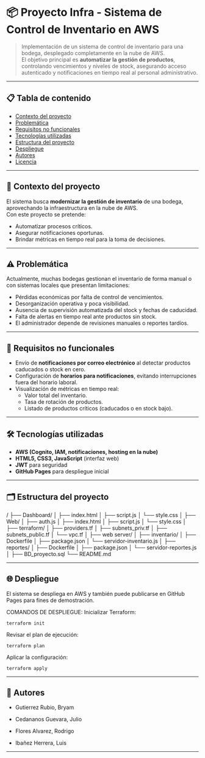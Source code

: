 # 📦 Proyecto Infra - Sistema de Control de Inventario en AWS

> Implementación de un sistema de control de inventario para una bodega, desplegado completamente en la nube de AWS.  
> El objetivo principal es **automatizar la gestión de productos**, controlando vencimientos y niveles de stock, asegurando acceso autenticado y notificaciones en tiempo real al personal administrativo.

---

## 📋 Tabla de contenido

- [Contexto del proyecto](#-contexto-del-proyecto)  
- [Problemática](#-problemática)   
- [Requisitos no funcionales](#-requisitos-no-funcionales)  
- [Tecnologías utilizadas](#-tecnologías-utilizadas)  
- [Estructura del proyecto](#-estructura-del-proyecto)  
- [Despliegue](#-despliegue)  
- [Autores](#-autores)  
- [Licencia](#-licencia)  

---

## 🧐 Contexto del proyecto

El sistema busca **modernizar la gestión de inventario** de una bodega, aprovechando la infraestructura en la nube de AWS.  
Con este proyecto se pretende:  
- Automatizar procesos críticos.  
- Asegurar notificaciones oportunas.  
- Brindar métricas en tiempo real para la toma de decisiones.  

---

## ⚠️ Problemática

Actualmente, muchas bodegas gestionan el inventario de forma manual o con sistemas locales que presentan limitaciones:  

- Pérdidas económicas por falta de control de vencimientos.  
- Desorganización operativa y poca visibilidad.  
- Ausencia de supervisión automatizada del stock y fechas de caducidad.  
- Falta de alertas en tiempo real ante productos sin stock.  
- El administrador depende de revisiones manuales o reportes tardíos.  

---

## 🔔 Requisitos no funcionales

- Envío de **notificaciones por correo electrónico** al detectar productos caducados o stock en cero.  
- Configuración de **horarios para notificaciones**, evitando interrupciones fuera del horario laboral.  
- Visualización de métricas en tiempo real:  
  - Valor total del inventario.  
  - Tasa de rotación de productos.  
  - Listado de productos críticos (caducados o en stock bajo).  

---

## 🛠 Tecnologías utilizadas

- **AWS (Cognito, IAM, notificaciones, hosting en la nube)**  
- **HTML5, CSS3, JavaScript** (interfaz web)  
- **JWT** para seguridad  
- **GitHub Pages** para despliegue inicial  

---

## 🗂 Estructura del proyecto

/
├── Dashboard/
│   ├── index.html
│   ├── script.js
│   └── style.css
│
├── Web/
│   ├── auth.js
│   ├── index.html
│   ├── script.js
│   └── style.css
│
├── terraform/
│   ├── providers.tf
│   ├── subnets_priv.tf
│   ├── subnets_public.tf
│   └── vpc.tf
│
├── web server/
│
├── inventario/
│   ├── Dockerfile
│   ├── package.json
│   └── servidor-inventario.js
│
├── reportes/
│   ├── Dockerfile
│   ├── package.json
│   └── servidor-reportes.js
│
├── BD_proyecto.sql
└── README.md

---

## 🌐 Despliegue

El sistema se despliega en AWS y también puede publicarse en GitHub Pages para fines de demostración.

COMANDOS DE DESPLIEGUE:
Inicializar Terraform:
````````````
terraform init
````````````
Revisar el plan de ejecución:
````````````
terraform plan
````````````
Aplicar la configuración:
````````````
terraform apply 
````````````

---

## 👥 Autores

- Gutierrez Rubio, Bryam

- Cedananos Guevara, Julio

- Flores Alvarez, Rodrigo

- Ibañez Herrera, Luis

---
